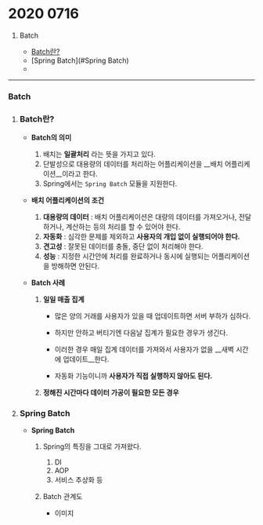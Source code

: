 # 2020 0716

1. Batch

	* [Batch란?](#Batch란?)
	* [Spring Batch](#Spring Batch)
	* 

---

### Batch

1. ### Batch란?

	* __Batch의 의미__

		1. 배치는 __일괄처리__ 라는 뜻을 가지고 있다.
		2. 단발성으로 대용량의 데이터를 처리하는 어플리케이션을 __배치 어플리케이션__이라고 한다.
		3. Spring에서는 `Spring Batch` 모듈을 지원한다.

	* __배치 어플리케이션의 조건__

		1. __대용량의 데이터__ : 배치 어플리케이션은 대량의 데이터를 가져오거나, 전달하거나, 계산하는 등의 처리를 할 수 있어야 한다.
		2. __자동화__ : 심각한 문제를 제외하고 __사용자의 개입 없이 실행되어야 한다.__
		3. __견고성__ : 잘못된 데이터를 충돌, 중단 없이 처리해야 한다.
		4. __성능__ : 지정한 시간안에 처리를 완료하거나 동시에 실행되는 어플리케이션을 방해하면 안된다.

	* __Batch 사례__

		1. __일일 매출 집계__

			* 많은 양의 거래를 사용자가 있을 때 업데이트하면 서버 부하가 심하다.
			* 하지만 안하고 버티기엔 다음날 집계가 필요한 경우가 생긴다.

			* 이러한 경우 매일 집계 데이터를 가져와서 사용자가 없을 __새벽 시간에 업데이트__한다.
			* 자동화 기능이니까 __사용자가 직접 실행하지 않아도 된다.__

		2. __정해진 시간마다 데이터 가공이 필요한 모든 경우__

1. ### Spring Batch

	* __Spring Batch__

		1. Spring의 특징을 그대로 가져왔다.

			1. DI
			2. AOP
			3. 서비스 추상화 등

		2. Batch 관계도

			* 이미지

				







